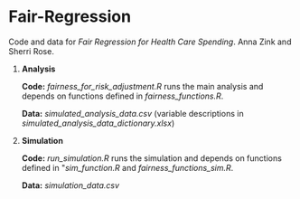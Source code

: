 # Fair-Regression

Code and data for *Fair Regression for Health Care Spending*. Anna Zink and Sherri Rose. 

1. **Analysis**

   **Code:** *fairness_for_risk_adjustment.R* runs the main analysis and depends on functions defined in *fairness_functions.R*.

   **Data:** *simulated_analysis_data.csv* (variable descriptions in *simulated_analysis_data_dictionary.xlsx*)

2. **Simulation**

  	**Code:** *run_simulation.R* runs the simulation and depends on functions defined in "*sim_function.R* and         *fairness_functions_sim.R*.

  	**Data:** *simulation_data.csv*

